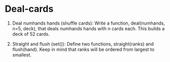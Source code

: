 # Deal-cards

1. Deal numhands hands (shuffle cards): Write a function, deal(numhands, n=5, deck), that deals numhands hands with n cards each. This builds a deck of 52 cards.

2. Straight and flush (set()): Define two functions, straight(ranks) and flush(hand). Keep in mind that ranks will be ordered from largest to smallest.
